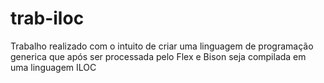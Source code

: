 # trab-iloc

Trabalho realizado com o intuito de criar uma linguagem de programação generica que após ser processada 
pelo Flex e Bison seja compilada em uma linguagem ILOC
